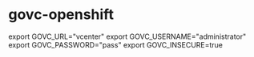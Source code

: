 # govc-openshift


export GOVC_URL="vcenter"
export GOVC_USERNAME="administrator"
export GOVC_PASSWORD="pass"
export GOVC_INSECURE=true
